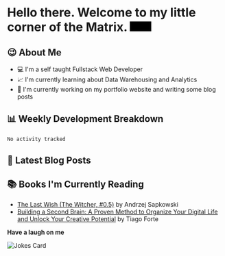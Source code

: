 # Hello there. Welcome to my little corner of the Matrix. <img src="./images/matrix.gif" width="50px">

## :wink: About Me
- :computer: I'm a self taught Fullstack Web Developer
- :chart_with_upwards_trend: I'm currently learning about Data Warehousing and Analytics
- :bookmark_tabs: I'm currently working on my portfolio website and writing some blog posts

## :bar_chart: Weekly Development Breakdown
<!--START_SECTION:waka-->

```txt
No activity tracked
```

<!--END_SECTION:waka-->

## :memo: Latest Blog Posts
<!-- BLOG-POST-LIST:START -->
<!-- BLOG-POST-LIST:END -->

## :books: Books I'm Currently Reading
<!-- GOODREADS-LIST:START -->
- [The Last Wish (The Witcher, #0.5)](https://www.goodreads.com/review/show/5517091598?utm_medium=api&utm_source=rss) by Andrzej Sapkowski
- [Building a Second Brain: A Proven Method to Organize Your Digital Life and Unlock Your Creative Potential](https://www.goodreads.com/review/show/4706441077?utm_medium=api&utm_source=rss) by Tiago Forte
<!-- GOODREADS-LIST:END -->

**Have a laugh on me**

<img src="https://readme-jokes.vercel.app/api" alt="Jokes Card" />